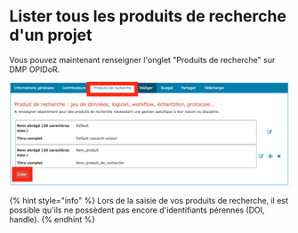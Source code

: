 # Lister tous les produits de recherche d'un projet

Vous pouvez maintenant renseigner l'onglet "Produits de recherche" sur DMP OPIDoR.

![Où renseigner les produits de recherche sur DMP OPIDoR ?](<../../.gitbook/assets/Screenshot 2022-04-25 at 10.12.02.png>)

{% hint style="info" %}
Lors de la saisie de vos produits de recherche, il est possible qu'ils ne possèdent pas encore d'identifiants pérennes (DOI, handle).
{% endhint %}

